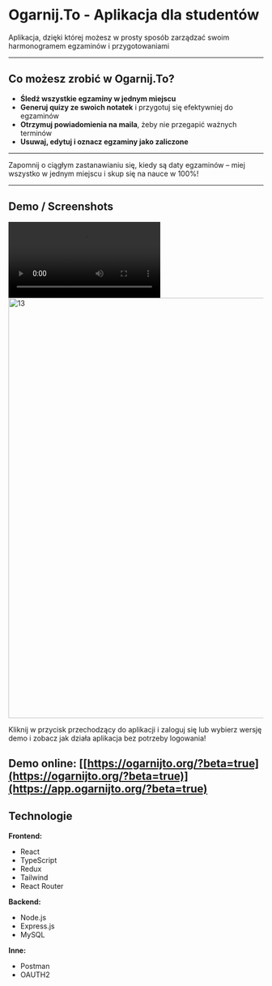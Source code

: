 # Ogarnij.To - Aplikacja dla studentów

Aplikacja, dzięki której możesz w prosty sposób zarządzać swoim harmonogramem egzaminów i przygotowaniami

---

## Co możesz zrobić w Ogarnij.To?

- **Śledź wszystkie egzaminy w jednym miejscu**
- **Generuj quizy ze swoich notatek** i przygotuj się efektywniej do egzaminów
- **Otrzymuj powiadomienia na maila**, żeby nie przegapić ważnych terminów
- **Usuwaj, edytuj i oznacz egzaminy jako zaliczone**

---

Zapomnij o ciągłym zastanawianiu się, kiedy są daty egzaminów – miej wszystko w jednym miejscu i skup się na nauce w 100%!

---

## Demo / Screenshots

<video controls src="client/src/assets/AppVideo1.mp4" title="Demo"></video>
<img width="1238" height="830" alt="13" src="https://github.com/user-attachments/assets/37b0a4d0-5bfc-4262-9d69-4003506431b8" />

Kliknij w przycisk przechodzący do aplikacji i zaloguj się lub wybierz wersję demo i zobacz jak działa aplikacja bez potrzeby logowania!

## Demo online: [[https://ogarnijto.org/?beta=true](https://ogarnijto.org/?beta=true)](https://app.ogarnijto.org/?beta=true)

## Technologie

**Frontend:**

- React
- TypeScript
- Redux
- Tailwind
- React Router

**Backend:**

- Node.js
- Express.js
- MySQL

**Inne:**

- Postman
- OAUTH2
